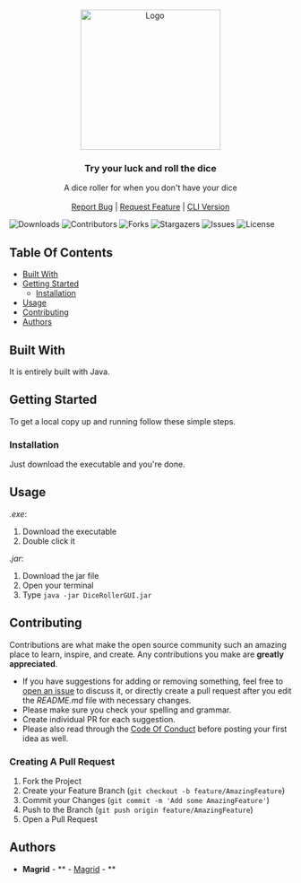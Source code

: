 <br/>
<p align="center">
  <img src="src/icon.ico" alt="Logo" width="250" height="250">
  <h3 align="center">Try your luck and roll the dice</h3>


  <p align="center">
    A dice roller for when you don't have your dice
    <br/>
    <br/>
    <a href="https://github.com/Magrid0/DiceRoller/issues">Report Bug</a>
    |
    <a href="https://github.com/Magrid0/DiceRoller/issues">Request Feature</a>
    |
    <a href="https://github.com/Magrid0/DiceRoller">CLI Version</a>
  
</p>


![Downloads](https://img.shields.io/github/downloads/Magrid0/DiceRollerGUI/total) ![Contributors](https://img.shields.io/github/contributors/Magrid0/DiceRollerGUI?color=dark-green) ![Forks](https://img.shields.io/github/forks/Magrid0/DiceRollerGUI?style=social) ![Stargazers](https://img.shields.io/github/stars/Magrid0/DiceRollerGUI?style=social) ![Issues](https://img.shields.io/github/issues/Magrid0/DiceRollerGUI) ![License](https://img.shields.io/github/license/Magrid0/DiceRollerGUI) 

## Table Of Contents

* [Built With](#built-with)
* [Getting Started](#getting-started)
  * [Installation](#installation)
* [Usage](#usage)
* [Contributing](#contributing)
* [Authors](#authors)

## Built With

It is entirely built with Java.

## Getting Started

To get a local copy up and running follow these simple steps.

### Installation

Just download the executable and you're done.

## Usage

*.exe*:
1) Download the executable
2) Double click it

*.jar*:
1) Download the jar file
2) Open your terminal
3) Type ```java -jar DiceRollerGUI.jar```

## Contributing

Contributions are what make the open source community such an amazing place to learn, inspire, and create. Any contributions you make are **greatly appreciated**.
* If you have suggestions for adding or removing something, feel free to [open an issue](https://github.com/Magrid0/DiceRollerGUI/issues/new) to discuss it, or directly create a pull request after you edit the *README.md* file with necessary changes.
* Please make sure you check your spelling and grammar.
* Create individual PR for each suggestion.
* Please also read through the [Code Of Conduct](https://github.com/Magrid0/DiceRollerGUI/blob/main/CODE_OF_CONDUCT.md) before posting your first idea as well.

### Creating A Pull Request

1. Fork the Project
2. Create your Feature Branch (`git checkout -b feature/AmazingFeature`)
3. Commit your Changes (`git commit -m 'Add some AmazingFeature'`)
4. Push to the Branch (`git push origin feature/AmazingFeature`)
5. Open a Pull Request

## Authors

* **Magrid** - ** - [Magrid](https://github.com/Magrid0) - **
